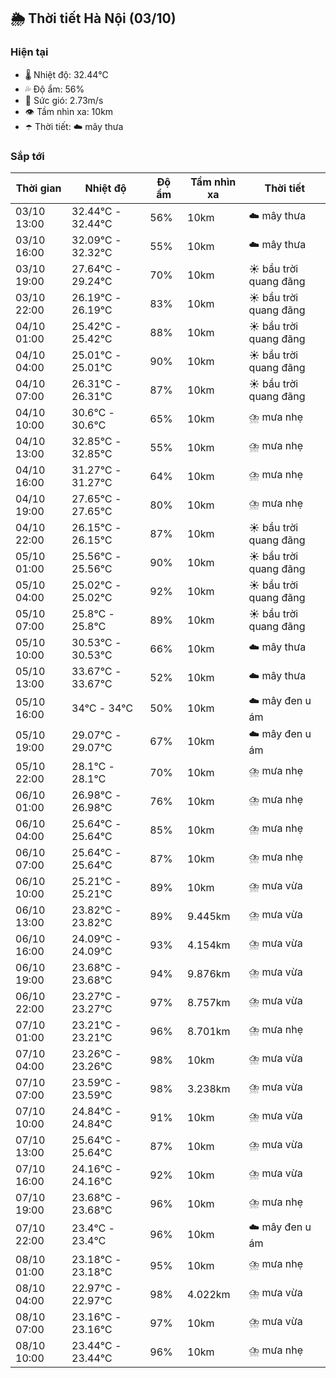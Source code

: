 ## 🌦️ Thời tiết Hà Nội (03/10)

### Hiện tại

- 🌡️ Nhiệt độ: 32.44℃
- 💦 Độ ẩm: 56%
- 💨 Sức gió: 2.73m/s
- 👁️ Tầm nhìn xa: 10km
- ☂️ Thời tiết: ☁️ mây thưa

### Sắp tới

| Thời gian | Nhiệt độ | Độ ẩm | Tầm nhìn xa | Thời tiết |
| --- | --- | --- | --- | --- |
| 03/10 13:00 | 32.44℃ - 32.44℃ | 56% | 10km | ☁️ mây thưa |
| 03/10 16:00 | 32.09℃ - 32.32℃ | 55% | 10km | ☁️ mây thưa |
| 03/10 19:00 | 27.64℃ - 29.24℃ | 70% | 10km | ☀️ bầu trời quang đãng |
| 03/10 22:00 | 26.19℃ - 26.19℃ | 83% | 10km | ☀️ bầu trời quang đãng |
| 04/10 01:00 | 25.42℃ - 25.42℃ | 88% | 10km | ☀️ bầu trời quang đãng |
| 04/10 04:00 | 25.01℃ - 25.01℃ | 90% | 10km | ☀️ bầu trời quang đãng |
| 04/10 07:00 | 26.31℃ - 26.31℃ | 87% | 10km | ☀️ bầu trời quang đãng |
| 04/10 10:00 | 30.6℃ - 30.6℃ | 65% | 10km | ⛈️ mưa nhẹ |
| 04/10 13:00 | 32.85℃ - 32.85℃ | 55% | 10km | ⛈️ mưa nhẹ |
| 04/10 16:00 | 31.27℃ - 31.27℃ | 64% | 10km | ⛈️ mưa nhẹ |
| 04/10 19:00 | 27.65℃ - 27.65℃ | 80% | 10km | ⛈️ mưa nhẹ |
| 04/10 22:00 | 26.15℃ - 26.15℃ | 87% | 10km | ☀️ bầu trời quang đãng |
| 05/10 01:00 | 25.56℃ - 25.56℃ | 90% | 10km | ☀️ bầu trời quang đãng |
| 05/10 04:00 | 25.02℃ - 25.02℃ | 92% | 10km | ☀️ bầu trời quang đãng |
| 05/10 07:00 | 25.8℃ - 25.8℃ | 89% | 10km | ☀️ bầu trời quang đãng |
| 05/10 10:00 | 30.53℃ - 30.53℃ | 66% | 10km | ☁️ mây thưa |
| 05/10 13:00 | 33.67℃ - 33.67℃ | 52% | 10km | ☁️ mây thưa |
| 05/10 16:00 | 34℃ - 34℃ | 50% | 10km | ☁️ mây đen u ám |
| 05/10 19:00 | 29.07℃ - 29.07℃ | 67% | 10km | ☁️ mây đen u ám |
| 05/10 22:00 | 28.1℃ - 28.1℃ | 70% | 10km | ⛈️ mưa nhẹ |
| 06/10 01:00 | 26.98℃ - 26.98℃ | 76% | 10km | ⛈️ mưa nhẹ |
| 06/10 04:00 | 25.64℃ - 25.64℃ | 85% | 10km | ⛈️ mưa nhẹ |
| 06/10 07:00 | 25.64℃ - 25.64℃ | 87% | 10km | ⛈️ mưa nhẹ |
| 06/10 10:00 | 25.21℃ - 25.21℃ | 89% | 10km | ⛈️ mưa vừa |
| 06/10 13:00 | 23.82℃ - 23.82℃ | 89% | 9.445km | ⛈️ mưa vừa |
| 06/10 16:00 | 24.09℃ - 24.09℃ | 93% | 4.154km | ⛈️ mưa vừa |
| 06/10 19:00 | 23.68℃ - 23.68℃ | 94% | 9.876km | ⛈️ mưa vừa |
| 06/10 22:00 | 23.27℃ - 23.27℃ | 97% | 8.757km | ⛈️ mưa vừa |
| 07/10 01:00 | 23.21℃ - 23.21℃ | 96% | 8.701km | ⛈️ mưa nhẹ |
| 07/10 04:00 | 23.26℃ - 23.26℃ | 98% | 10km | ⛈️ mưa vừa |
| 07/10 07:00 | 23.59℃ - 23.59℃ | 98% | 3.238km | ⛈️ mưa vừa |
| 07/10 10:00 | 24.84℃ - 24.84℃ | 91% | 10km | ⛈️ mưa vừa |
| 07/10 13:00 | 25.64℃ - 25.64℃ | 87% | 10km | ⛈️ mưa vừa |
| 07/10 16:00 | 24.16℃ - 24.16℃ | 92% | 10km | ⛈️ mưa vừa |
| 07/10 19:00 | 23.68℃ - 23.68℃ | 96% | 10km | ⛈️ mưa nhẹ |
| 07/10 22:00 | 23.4℃ - 23.4℃ | 96% | 10km | ☁️ mây đen u ám |
| 08/10 01:00 | 23.18℃ - 23.18℃ | 95% | 10km | ⛈️ mưa nhẹ |
| 08/10 04:00 | 22.97℃ - 22.97℃ | 98% | 4.022km | ⛈️ mưa vừa |
| 08/10 07:00 | 23.16℃ - 23.16℃ | 97% | 10km | ⛈️ mưa vừa |
| 08/10 10:00 | 23.44℃ - 23.44℃ | 96% | 10km | ⛈️ mưa nhẹ |
